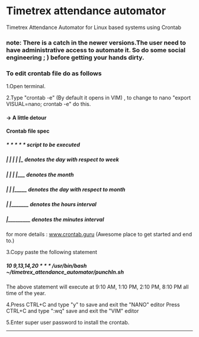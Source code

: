 # Timetrex attendance automator

Timetrex Attendance Automator for Linux based systems using Crontab

### note: There is a catch in the newer versions.The user need to have administrative access to automate it. So do some social engineering ; ) before getting your hands dirty.

### To edit crontab file do as follows

1.Open terminal.

2.Type "crontab -e" (By default it opens in VIM) , to change to nano "export VISUAL=nano; crontab -e" do this.

#### -> A little detour 
#### Crontab file spec
##### * * * * * script to be executed
##### | | | | |_ denotes the day with respect to week
##### | | | |___ denotes the month
##### | | |_____ denotes the day with respect to month
##### | |_______ denotes the hours interval
##### |_________ denotes the minutes interval 

for more details : www.crontab.guru  (Awesome place to get started and end to.)

3.Copy paste the following statement 
##### 10 9,13,14,20 * * * /usr/bin/bash ~/timetrex_attendance_automator/punchIn.sh 
The above statement will execute at 9:10 AM, 1:10 PM, 2:10 PM, 8:10 PM all time of the year.  

4.Press CTRL+C and type "y" to save and exit the "NANO" editor
  Press CTRL+C and type ":wq" save and exit the "VIM" editor

5.Enter super user password to install the crontab.
______________________________________________________________________________________________________________________________
